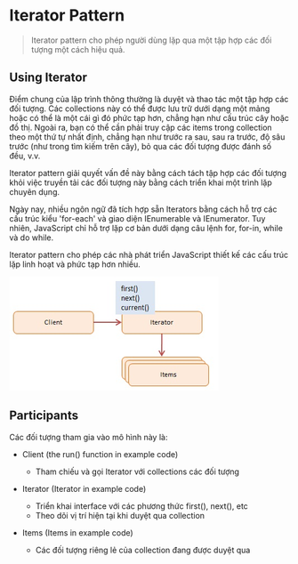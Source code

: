 # Iterator Pattern

> Iterator pattern cho phép người dùng lặp qua một tập hợp các đối tượng một cách hiệu quả.

## Using Iterator

Điểm chung của lập trình thông thường là duyệt và thao tác một tập hợp các đối tượng. Các collections này có thể được lưu trữ dưới dạng một mảng hoặc có thể là một cái gì đó phức tạp hơn, chẳng hạn như cấu trúc cây hoặc đồ thị.
Ngoài ra, bạn có thể cần phải truy cập các items trong collection theo một thứ tự nhất định, chẳng hạn như trước ra sau, sau ra trước, độ sâu trước (như trong tìm kiếm trên cây), bỏ qua các đối tượng được đánh số đều, v.v.

Iterator pattern giải quyết vấn đề này bằng cách tách tập hợp các đối tượng khỏi việc truyền tải các đối tượng này bằng cách triển khai một trình lặp chuyên dụng.

Ngày nay, nhiều ngôn ngữ đã tích hợp sẵn Iterators bằng cách hỗ trợ các cấu trúc kiểu 'for-each' và giao diện IEnumerable và IEnumerator. Tuy nhiên, JavaScript chỉ hỗ trợ lặp cơ bản dưới dạng câu lệnh for, for-in, while và do while.

Iterator pattern cho phép các nhà phát triển JavaScript thiết kế các cấu trúc lặp linh hoạt và phức tạp hơn nhiều.

![javascript-iterator.jpg](javascript-iterator.jpg)


## Participants

Các đối tượng tham gia vào mô hình này là:

- Client (the run() function in example code)
  + Tham chiếu và gọi Iterator với collections các đối tượng

- Iterator (Iterator in example code)
  + Triển khai interface với các phương thức first(), next(), etc
  + Theo dõi vị trí hiện tại khi duyệt qua collection

- Items (Items in example code)
  + Các đối tượng riêng lẻ của collection đang được duyệt qua